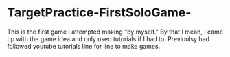 # TargetPractice-FirstSoloGame-
 
This is the first game I attempted making "by myself." By that I mean, I came up with the game idea and only used tutorials if I had to. 
 Previoulsy had followed youtube tutorials line for line to make games.
